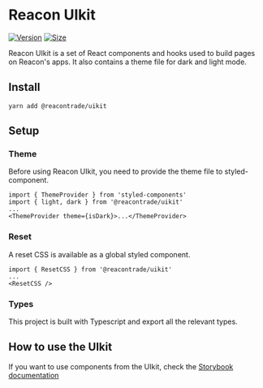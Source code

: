 # Reacon UIkit

[![Version](https://img.shields.io/npm/v/@reacontrade/uikit)](https://www.npmjs.com/package/@reacontrade/uikit) [![Size](https://img.shields.io/bundlephobia/min/@reacontrade/uikit)](https://www.npmjs.com/package/@reacontrade/uikit)

Reacon UIkit is a set of React components and hooks used to build pages on Reacon's apps. It also contains a theme file for dark and light mode.

## Install

`yarn add @reacontrade/uikit`

## Setup

### Theme

Before using Reacon UIkit, you need to provide the theme file to styled-component.

```
import { ThemeProvider } from 'styled-components'
import { light, dark } from '@reacontrade/uikit'
...
<ThemeProvider theme={isDark}>...</ThemeProvider>
```

### Reset

A reset CSS is available as a global styled component.

```
import { ResetCSS } from '@reacontrade/uikit'
...
<ResetCSS />
```

### Types

This project is built with Typescript and export all the relevant types.

## How to use the UIkit

If you want to use components from the UIkit, check the [Storybook documentation](https://reacon-cash.github.io/uikit-documentation/)
